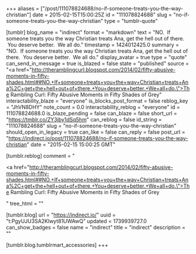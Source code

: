 +++
aliases = ["/post/111078824688/no-if-someone-treats-you-the-way-christian"]
date = 2015-02-15T15:00:25Z
id = "111078824688"
slug = "no-if-someone-treats-you-the-way-christian"
type = "tumblr-quote"

[tumblr]
blog_name = "indirect"
format = "markdown"
text = "NO.  If someone treats you the way Christian treats Ana, get the hell out of there.  You deserve better.  We all do."
timestamp = 1424012425.0
summary = "NO.  If someone treats you the way Christian treats Ana, get the hell out of there.  You deserve better.  We all do."
display_avatar = true
type = "quote"
can_send_in_message = true
is_blazed = false
state = "published"
source = "<a href=\"http://theramblingcurl.blogspot.com/2014/02/fifty-abusive-moments-in-fifty-shades.html##NO.+If+someone+treats+you+the+way+Christian+treats+Ana%2C+get+the+hell+out+of+there.+You+deserve+better.+We+all+do.\">The Rambling Curl: Fifty Abusive Moments in Fifty Shades of Grey</a>"
interactability_blaze = "everyone"
is_blocks_post_format = false
reblog_key = "JhVN8DHY"
note_count = 0.0
interactability_reblog = "everyone"
id = 111078824688.0
is_blaze_pending = false
can_blaze = false
short_url = "https://tmblr.co/ZY3jby1dSq5hm"
can_reblog = false
id_string = "111078824688"
slug = "no-if-someone-treats-you-the-way-christian"
should_open_in_legacy = true
can_like = false
can_reply = false
post_url = "https://indirect.io/post/111078824688/no-if-someone-treats-you-the-way-christian"
date = "2015-02-15 15:00:25 GMT"

[tumblr.reblog]
comment = "<p><a href=\"http://theramblingcurl.blogspot.com/2014/02/fifty-abusive-moments-in-fifty-shades.html##NO.+If+someone+treats+you+the+way+Christian+treats+Ana%2C+get+the+hell+out+of+there.+You+deserve+better.+We+all+do.\">The Rambling Curl: Fifty Abusive Moments in Fifty Shades of Grey</a></p>"
tree_html = ""

[tumblr.blog]
url = "https://indirect.io/"
uuid = "t:PgyUJU3SA2Klwyt81UWAwQ"
updated = 1739939727.0
can_show_badges = false
name = "indirect"
title = "indirect"
description = ""

[tumblr.blog.tumblrmart_accessories]
+++
